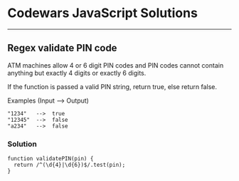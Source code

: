# Codewars JavaScript Solutions

---

## Regex validate PIN code

ATM machines allow 4 or 6 digit PIN codes and PIN codes cannot contain anything but exactly 4 digits or exactly 6 digits.

If the function is passed a valid PIN string, return true, else return false.

Examples (Input --> Output)
```
"1234"   -->  true
"12345"  -->  false
"a234"   -->  false
```

### Solution
```
function validatePIN(pin) {
  return /^(\d{4}|\d{6})$/.test(pin);
}
```
